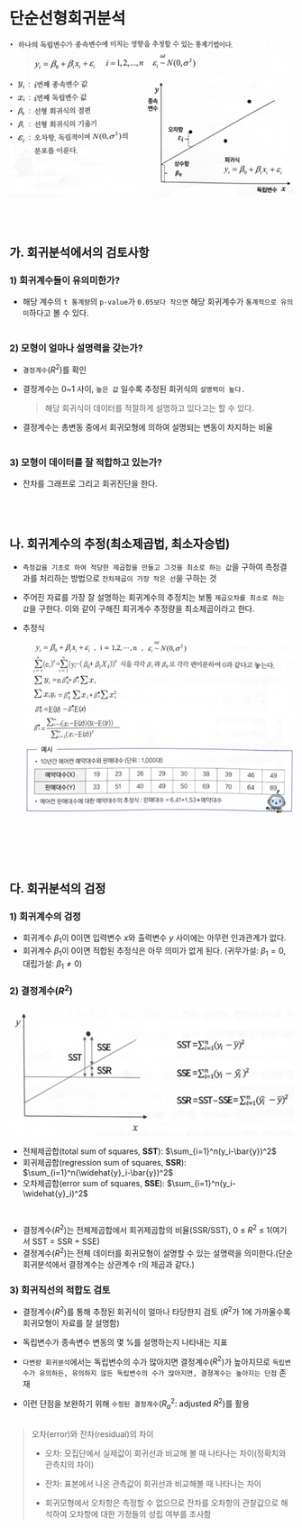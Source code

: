# 단순선형회귀분석

![](../_images/Regression/Regression_4.jpeg)

</br></br>

## 가. 회귀분석에서의 검토사항

### 1) 회귀계수들이 유의미한가?

- 해당 계수의 `t 통계량`의 `p-value`가 `0.05보다 작으면` 해당 회귀계수가 `통계적으로 유의미`하다고 볼 수 있다.</br></br>

### 2) 모형이 얼마나 설명력을 갖는가?

- `결정계수`($R^2$)를 확인
- 결정계수는 0~1 사이, `높은 값` 일수록 추정된 회귀식의 `설명력이 높다.`
     > 해당 회귀식이 데이터를 적절하게 설명하고 있다고는 할 수 있다.

- 결정계수는 총변동 중에서 회귀모형에 의하여 설명되는 변동이 차지하는 비율</br></br>

### 3) 모형이 데이터를 잘 적합하고 있는가?

- 잔차를 그래프로 그리고 회귀진단을 한다.
</br></br></br></br>

## 나. 회귀계수의 추정(최소제곱법, 최소자승법)

- `측정값을 기초로 하여 적당한 제곱합을 만들고 그것을 최소로 하는 값`을 구하여 측정결과를 처리하는 방법으로 `잔차제곱이 가장 작은 선`을 구하는 것
- 주어진 자료를 가장 잘 설명하는 회귀계수의 추정치는 보통 `제곱오차를 최소로 하는 값`을 구한다. 이와 같이 구해진 회귀계수 추정량을 최소제곱이라고 한다.
- 추정식

    ![](../_images/Regression/Regression_5.jpeg)

</br></br></br></br>

## 다. 회귀분석의 검정

### 1) 회귀계수의 검정

- 회귀계수 $\beta_1$이 0이면 입력변수 $x$와 출력변수 $y$ 사이에는 아무런 인과관계가 없다.
- 회귀계수 $\beta_1$이 0이면 적합된 추정식은 아무 의미가 없게 된다. (귀무가설: $\beta_1 = 0$, 대립가설: $\beta_1 \ne 0$)



### 2) 결정계수($R^2$)

![](../_images/Regression/Regression_7.jpeg)

- 전체제곱합(total sum of squares, **SST**): $\sum_{i=1}^n(y_i-\bar{y})^2$
- 회귀제곱합(regression sum of squares, **SSR**): $\sum_{i=1}^n(\widehat{y}_i-\bar{y})^2$
- 오차제곱합(error sum of squares, **SSE**): $\sum_{i=1}^n(y_i-\widehat{y}_i)^2$
  
</br>

- 결정계수($R^2$)는 전체제곱합에서 회귀제곱합의 비율(SSR/SST), 0 ≤ $R^2$ ≤ 1(여기서 SST = SSR + SSE)
- 결정계수($R^2$)는 전체 데이터를 회귀모형이 설명할 수 있는 설명력을 의미한다.(단순회귀분석에서 결정계수는 상관계수 r의 제곱과 같다.)

### 3) 회귀직선의 적합도 검토

- 결정계수($R^2$)를 통해 추정된 회귀식이 얼마나 타당한지 검토 ($R^2$가 1에 가까울수록 회귀모형이 자료를 잘 설명함)

- 독립변수가 종속변수 변동의 몇 %를 설명하는지 나타내는 지표

- `다변량 회귀분석`에서는 독립변수의 수가 많아지면 결정계수($R^2$)가 높아지므로 `독립변수가 유의하든, 유의하지 않든 독립변수의 수가 많아지면, 결졍계수는 높아지는 단점` 존재

- 이런 단점을 보완하기 위해 `수정된 결정계수`($R^2_a$: adjusted $R^2$)를 활용
</br></br>

> 오차(error)와 잔차(residual)의 차이
> 
> - 오차: 모집단에서 실제값이 회귀선과 비교해 볼 때 나타나는 차이(정확치와 관측치의 차이)
> - 잔차: 표본에서 나온 관측값이 회귀선과 비교해볼 때 나타나는 차이
>
> - 회귀모형에서 오차항은 측정할 수 없으므로 잔차를 오차항의 관찰값으로 해석하여 오차항에 대한 가정들의 성립 여부를 조사함

